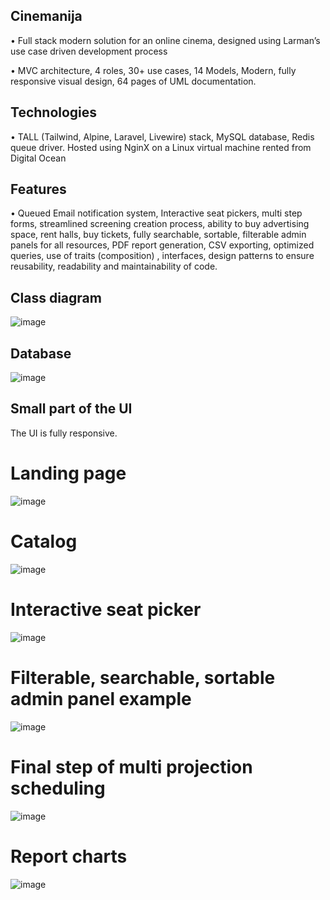 ## Cinemanija
•   Full stack modern solution for an online cinema, designed using Larman’s use case driven development process

•	MVC architecture, 4 roles, 30+ use cases, 14 Models, Modern, fully responsive visual design, 64 pages of UML documentation. 

## Technologies
•   TALL (Tailwind, Alpine, Laravel, Livewire) stack,  MySQL database, Redis queue driver. Hosted using NginX on a Linux virtual machine rented from Digital Ocean

## Features
•	Queued Email notification system, Interactive seat pickers, multi step forms, streamlined screening creation process, ability to buy advertising space, rent halls, buy tickets, fully searchable, sortable, filterable admin panels for all resources, PDF report generation, CSV exporting, optimized queries, use of traits (composition) , interfaces, design patterns to ensure reusability, readability and maintainability of code.

## Class diagram

![image](https://github.com/DavidGudovic/Cinema/assets/56200401/2aab618e-18a0-4ce8-8edf-19bd058821ff)

## Database

![image](https://github.com/DavidGudovic/Cinema/assets/56200401/cd7e8a11-c718-4fec-9ba6-a2349f28a489)

## Small part of the UI

The UI is fully responsive.

# Landing page
![image](https://github.com/DavidGudovic/Cinema/assets/56200401/067d2fa1-c801-4713-bc1e-1970523a0dd1)

# Catalog
![image](https://github.com/DavidGudovic/Cinema/assets/56200401/e57b630c-f947-4d2b-82e4-1f4b7fc33352)

# Interactive seat picker
![image](https://github.com/DavidGudovic/Cinema/assets/56200401/592f8ed1-fcd4-4b7a-8ad1-369928a49d70)

# Filterable, searchable, sortable admin panel example
![image](https://github.com/DavidGudovic/Cinema/assets/56200401/4d32cc29-de63-4f4b-9cb4-1a063dde4fa5)

# Final step of multi projection scheduling
![image](https://github.com/DavidGudovic/Cinema/assets/56200401/b66a60c4-5a7b-44a9-948c-0c11369eb7de)

# Report charts
![image](https://github.com/DavidGudovic/Cinema/assets/56200401/973d3d73-1627-4eb5-8c25-b2c61bc7c965)

